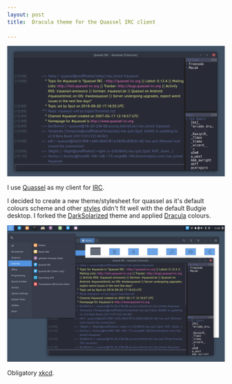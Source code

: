 ```yaml
---
layout: post
title:  Dracula theme for the Quassel IRC client

---
```


![Theme screenshot window](/img/2017-07-22-screenshot.png)

I use [Quassel](http://www.quassel-irc.org/) as my client for [IRC](https://en.wikipedia.org/wiki/Internet_Relay_Chat).

I decided to create a new theme/stylesheet for quassel as it's default colours scheme and other [styles](http://bugs.quassel-irc.org/projects/quassel-irc/wiki/Stylesheet_Gallery) didn't fit well with the default Budgie desktop.
I forked the [DarkSolarized](https://gist.github.com/Zren/e91ad5197f9d6b6d410f) theme and applied [Dracula](https://github.com/dracula/dracula-theme) colours.

![Theme screenshot full](/img/2017-02-22-screenshot-full.png)

Obligatory [xkcd](https://xkcd.com/1782/).

